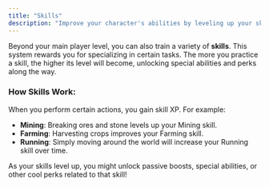 ```yaml
---
title: "Skills"
description: "Improve your character's abilities by leveling up your skills. The more you do a task, the better you get at it!"
---
```


Beyond your main player level, you can also train a variety of **skills**. This system rewards you for specializing in certain tasks. The more you practice a skill, the higher its level will become, unlocking special abilities and perks along the way.

### How Skills Work:

When you perform certain actions, you gain skill XP. For example:

*   **Mining**: Breaking ores and stone levels up your Mining skill.
*   **Farming**: Harvesting crops improves your Farming skill.
*   **Running**: Simply moving around the world will increase your Running skill over time.

As your skills level up, you might unlock passive boosts, special abilities, or other cool perks related to that skill!